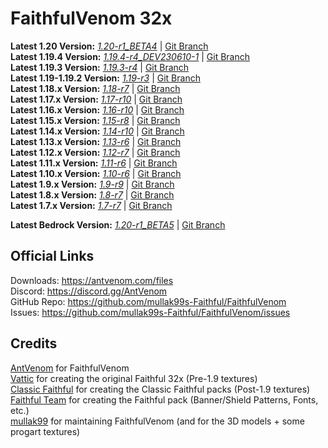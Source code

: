 # FaithfulVenom 32x

**Latest 1.20 Version:** [_1.20-r1_BETA4_](https://builds.mullak99.co.uk/FaithfulVenom/1.20/Dev-Builds/FaithfulVenom-32x-1.20-r1_BETA4.zip) | [Git Branch](https://github.com/mullak99s-Faithful/FaithfulVenom/tree/1.20)   
**Latest 1.19.4 Version:** [_1.19.4-r4_DEV230610-1_](https://builds.mullak99.co.uk/FaithfulVenom/1.19/Dev-Builds/FaithfulVenom-32x-1.19.4-r4_DEV230610-1.zip) | [Git Branch](https://github.com/mullak99s-Faithful/FaithfulVenom/tree/1.19.4)   
**Latest 1.19.3 Version:** [_1.19.3-r4_](https://drive.google.com/file/d/1IJr4Cq61TmapjIRtFwpNdbMFPZk7mPpu/view?usp=share_link) | [Git Branch](https://github.com/mullak99s-Faithful/FaithfulVenom/tree/1.19.3)    
**Latest 1.19-1.19.2 Version:** [_1.19-r3_](https://drive.google.com/file/d/11wd1YZJuLPvCxPW31HCyqN1imWxgJeJG/view?usp=share_link) | [Git Branch](https://github.com/mullak99s-Faithful/FaithfulVenom/tree/1.19)    
**Latest 1.18.x Version:** [_1.18-r7_](https://drive.google.com/file/d/1yyx8IegEw8X8POMCs3SbnGrvPQqM-QK7/view?usp=share_link) | [Git Branch](https://github.com/mullak99s-Faithful/FaithfulVenom/tree/1.18)    
**Latest 1.17.x Version:** [_1.17-r10_](https://drive.google.com/file/d/1JGzfc2tXefpYgiVrYnwIrXH7mvdHrkjW/view?usp=sharing) | [Git Branch](https://github.com/mullak99s-Faithful/FaithfulVenom/tree/1.17)  
**Latest 1.16.x Version:** [_1.16-r10_](https://drive.google.com/file/d/107mP4JHRQitV75DqiIEzg2CVYi6dHVHr/view?usp=share_link) | [Git Branch](https://github.com/mullak99s-Faithful/FaithfulVenom/tree/1.16)  
**Latest 1.15.x Version:** [_1.15-r8_](https://drive.google.com/file/d/16PxMrhfNYPSlntaf7_og8xY_QRfclexn/view?usp=share_link) | [Git Branch](https://github.com/mullak99s-Faithful/FaithfulVenom/tree/1.14)  
**Latest 1.14.x Version:** [_1.14-r10_](https://drive.google.com/file/d/1a26ipUFRryaRWKmCm_kRpMvC3BOI5SC6/view?usp=share_link) | [Git Branch](https://github.com/mullak99s-Faithful/FaithfulVenom/tree/1.14)  
**Latest 1.13.x Version:** [_1.13-r6_](https://drive.google.com/file/d/1FrUk9pMOKKM_PZ5CuFLVIPg84zwbGYs3/view?usp=sharing) | [Git Branch](https://github.com/mullak99s-Faithful/FaithfulVenom/tree/1.13)  
**Latest 1.12.x Version:** [_1.12-r7_](https://drive.google.com/file/d/1SpvwGpTzF_omUjGlbO8byoMVZ5yQ9xWR/view?usp=sharing) | [Git Branch](https://github.com/mullak99s-Faithful/FaithfulVenom/tree/1.12)  
**Latest 1.11.x Version:** [_1.11-r6_](https://drive.google.com/file/d/1TgjXzFnazCNo1dIe_8EoXr6cE28MOlag/view?usp=sharing) | [Git Branch](https://github.com/mullak99s-Faithful/FaithfulVenom/tree/1.11)  
**Latest 1.10.x Version:** [_1.10-r6_](https://drive.google.com/file/d/1TEDYvFhgh9eGf002o_sRm7WH_COl6x1D/view?usp=sharing) | [Git Branch](https://github.com/mullak99s-Faithful/FaithfulVenom/tree/1.10)  
**Latest 1.9.x Version:** [_1.9-r9_](https://drive.google.com/file/d/1eSR-dmKmOjYb30uIh4oR-aJvm16K91Er/view?usp=sharing) | [Git Branch](https://github.com/mullak99s-Faithful/FaithfulVenom/tree/1.9)  
**Latest 1.8.x Version:** [_1.8-r7_](https://drive.google.com/file/d/1-nky_GPrjC4TYmubCDlf08kWv119Lh10/view?usp=sharing) | [Git Branch](https://github.com/mullak99s-Faithful/FaithfulVenom/tree/1.8)  
**Latest 1.7.x Version:** [_1.7-r7_](https://drive.google.com/file/d/1BGIfgjyAUlIOXppTWt-kfLxcVSI0fpp1/view?usp=sharing) | [Git Branch](https://github.com/mullak99s-Faithful/FaithfulVenom/tree/1.7)  

**Latest Bedrock Version:** [_1.20-r1_BETA5_](https://builds.mullak99.co.uk/FaithfulVenom/Bedrock/Dev-Builds/FaithfulVenom-32x-Bedrock-1.20-r1_BETA5.mcpack) | [Git Branch](https://github.com/mullak99s-Faithful/FaithfulVenom/tree/bedrock)  

## Official Links

Downloads: https://antvenom.com/files  
Discord: https://discord.gg/AntVenom  
GitHub Repo: https://github.com/mullak99s-Faithful/FaithfulVenom  
Issues: https://github.com/mullak99s-Faithful/FaithfulVenom/issues  

## Credits

[AntVenom](https://antvenom.com/) for FaithfulVenom  
[Vattic](https://web.archive.org/web/20150607220656/http://www.minecraftforum.net:80/forums/mapping-and-modding/resource-packs/1223254-faithful-32x32-pack-update-red-cat-clay-1-8) for creating the original Faithful 32x (Pre-1.9 textures)  
[Classic Faithful](https://github.com/ClassicFaithful) for creating the Classic Faithful packs (Post-1.9 textures)  
[Faithful Team](https://faithfulpack.net/) for creating the Faithful pack (Banner/Shield Patterns, Fonts, etc.)  
[mullak99](https://faithful.mullak99.co.uk/) for maintaining FaithfulVenom (and for the 3D models + some progart textures)   
